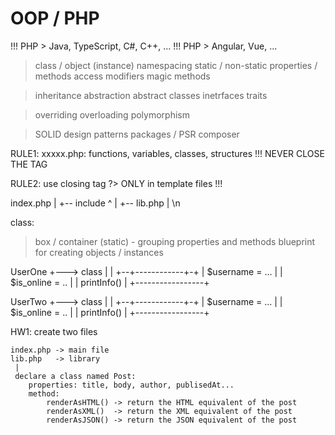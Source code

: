 








# OOP / PHP

  !!! PHP > Java, TypeScript, C#, C++, ...
  !!! PHP > Angular, Vue, ...

  > class / object (instance)
  > namespacing
  > static / non-static
  > properties / methods
  > access modifiers
  > magic methods

  > inheritance
  > abstraction
  > abstract classes
  > inetrfaces
  > traits

  > overriding
  > overloading
  > polymorphism

  > SOLID
  > design patterns
  > packages / PSR
  > composer




  RULE1: 
   xxxxx.php: functions, variables, classes, structures
   !!! NEVER CLOSE THE TAG

  RULE2:
   use closing tag ?> ONLY in template files !!!





   index.php
    |
    +-- include
            ^
            |
            +-- lib.php
                  |
                  <?
                    ...
                    header()...
                    cookie()...
                    ...
                  ?>
                  \n






class:
  > box / container (static) - grouping properties and methods
  > blueprint for creating objects / instances



UserOne         +---> class
   |            |
+--+------------+-+
| $username = ... |
| $is_online = .. |
| printInfo()     |
+-----------------+


UserTwo         +---> class
   |            |
+--+------------+-+
| $username = ... |
| $is_online = .. |
| printInfo()     |
+-----------------+





HW1:
    create two files

    index.php -> main file
    lib.php   -> library
     |
     declare a class named Post:
        properties: title, body, author, publisedAt...
        method: 
            renderAsHTML() -> return the HTML equivalent of the post
            renderAsXML()  -> return the XML equivalent of the post
            renderAsJSON() -> return the JSON equivalent of the post